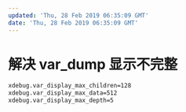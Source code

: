 ```yaml
---
updated: 'Thu, 28 Feb 2019 06:35:09 GMT'
date: 'Thu, 28 Feb 2019 06:35:09 GMT'
---
```


# 解决 var_dump 显示不完整

```txt
xdebug.var_display_max_children=128
xdebug.var_display_max_data=512
xdebug.var_display_max_depth=5
```
